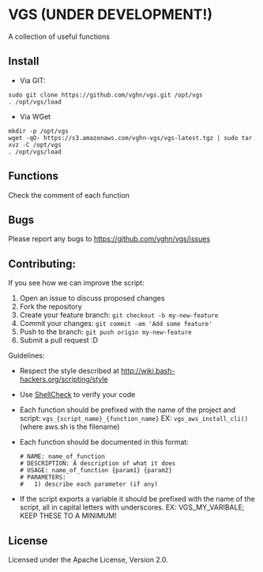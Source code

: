 # VGS  (UNDER DEVELOPMENT!)
A collection of useful functions

## Install
- Via GIT:
```
sudo git clone https://github.com/vghn/vgs.git /opt/vgs
. /opt/vgs/load
```

- Via WGet
```
mkdir -p /opt/vgs
wget -qO- https://s3.amazonaws.com/vghn-vgs/vgs-latest.tgz | sudo tar xvz -C /opt/vgs
. /opt/vgs/load
```

## Functions
Check the comment of each function

## Bugs
Please report any bugs to https://github.com/vghn/vgs/issues

## Contributing:
If you see how we can improve the script:
1. Open an issue to discuss proposed changes
2. Fork the repository
3. Create your feature branch: `git checkout -b my-new-feature`
4. Commit your changes: `git commit -am 'Add some feature'`
5. Push to the branch: `git push origin my-new-feature`
6. Submit a pull request :D

Guidelines:

  - Respect the style described at http://wiki.bash-hackers.org/scripting/style

  - Use [ShellCheck](http://www.shellcheck.net/about.html) to verify your code

  - Each function should be prefixed with the name of the project and script:
    `vgs_{script_name}_{function_name}`
    EX: `vgs_aws_install_cli()` (where aws.sh is the filename)

  - Each function should be documented in this format:

    ```
    # NAME: name_of_function
    # DESCRIPTION: A description of what it does
    # USAGE: name_of_function {param1} {param2}
    # PARAMETERS:
    #   1) describe each parameter (if any)
    ```

  - If the script exports a variable it should be prefixed with the name of the
    script, all in capital letters with underscores.
    EX: VGS_MY_VARIBALE; KEEP THESE TO A MINIMUM!

## License
Licensed under the Apache License, Version 2.0.
